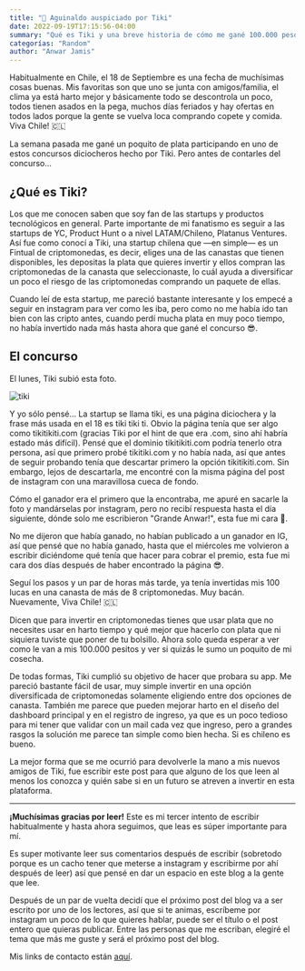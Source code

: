 ```yaml
---
title: "🎁 Aguinaldo auspiciado por Tiki"
date: 2022-09-19T17:15:56-04:00
summary: "Qué es Tiki y una breve historia de cómo me gané 100.000 pesos en una canasta diversificada de criptomonedas como BTC, ETH, BNB, ADA y otras"
categorías: "Random"
author: "Anwar Jamis"
---
```

Habitualmente en Chile, el 18 de Septiembre es una fecha de muchísimas cosas buenas. Mis favoritas son que uno se junta con amigos/familia, el clima ya está harto mejor y básicamente todo se descontrola un poco, todos tienen asados en la pega, muchos días feriados y hay ofertas en todos lados porque la gente se vuelva loca comprando copete y comida. Viva Chile! 🇨🇱

La semana pasada me gané un poquito de plata participando en uno de estos concursos diciocheros hecho por Tiki. Pero antes de contarles del concurso...

## ¿Qué es Tiki?

Los que me conocen saben que soy fan de las startups y productos tecnológicos en general. Parte importante de mi fanatismo es seguir a las startups de YC, Product Hunt o a nivel LATAM/Chileno, Platanus Ventures. Así fue como conocí a Tiki, una startup chilena que —en simple— es un Fintual de criptomonedas, es decir, eliges una de las canastas que tienen disponibles, les depositas la plata que quieres invertir y ellos compran las criptomonedas de la canasta que seleccionaste, lo cuál ayuda a diversificar un poco el riesgo de las criptomonedas comprando un paquete de ellas.

Cuando leí de esta startup, me pareció bastante interesante y los empecé a seguir en instagram para ver como les iba, pero como no me había ido tan bien con las cripto antes, cuando perdí mucha plata en muy poco tiempo, no había invertido nada más hasta ahora que gané el concurso 😎.

## El concurso

El lunes, Tiki subió esta foto.

![tiki](/posts/tiki.png)

Y yo sólo pensé... La startup se llama tiki, es una página diciochera y la frase más usada en el 18 es tiki tiki ti. Obvio la página tenía que ser algo como tikitikiti.com (gracias Tiki por el hint de que era .com, sino ahí habría estado más difícil). Pensé que el dominio tikitikiti.com podría tenerlo otra persona, así que primero probé tikitiki.com y no había nada, así que antes de seguir probando tenía que descartar primero la opción tikitikiti.com. Sin embargo, lejos de descartarla, me encontré con la misma página del post de instagram con una maravillosa cueca de fondo.

Cómo el ganador era el primero que la encontraba, me apuré en sacarle la foto y mandárselas por instagram, pero no recibí respuesta hasta el día siguiente, dónde solo me escribieron "Grande Anwar!", esta fue mi cara 🙁.

No me dijeron que había ganado, no habían publicado a un ganador en IG, así que pensé que no había ganado, hasta que el miércoles me volvieron a escribir diciéndome qué tenía que hacer para cobrar el premio, esta fue mi cara dos días después de haber encontrado la página 😎.

Seguí los pasos y un par de horas más tarde, ya tenía invertidas mis 100 lucas en una canasta de más de 8 criptomonedas. Muy bacán. Nuevamente, Viva Chile! 🇨🇱

Dicen que para invertir en criptomonedas tienes que usar plata que no necesites usar en harto tiempo y qué mejor que hacerlo con plata que ni siquiera tuviste que poner de tu bolsillo. Ahora solo queda esperar a ver como le van a mis 100.000 pesitos y ver si quizás le sumo un poquito de mi cosecha.

De todas formas, Tiki cumplió su objetivo de hacer que probara su app. Me pareció bastante fácil de usar, muy simple invertir en una opción diversificada de criptomonedas solamente eligiendo entre dos opciones de canasta. También me parece que pueden mejorar harto en el diseño del dashboard principal y en el registro de ingreso, ya que es un poco tedioso para mi tener que validar con un mail cada vez que ingreso, pero a grandes rasgos la solución me parece tan simple como bien hecha. Si es chileno es bueno.

La mejor forma que se me ocurrió para devolverle la mano a mis nuevos amigos de Tiki, fue escribir este post para que alguno de los que leen al menos los conozca y quién sabe si en un futuro se atreven a invertir en esta plataforma.

---
**¡Muchísimas gracias por leer!** Este es mi tercer intento de escribir habitualmente y hasta ahora seguimos, que leas es súper importante para mí.

Es super motivante leer sus comentarios después de escribir (sobretodo porque es un cacho tener que meterse a instagram  y escribirme por ahí después de leer) así que pensé en dar un espacio en este blog a la gente que lee.

Después de un par de vuelta decidí que el próximo post del blog va a ser escrito por uno de los lectores, así que si te animas, escríbeme por instagram un poco de lo que quieres hablar, puede ser el título o el post entero que quieras publicar. Entre las personas que me escriban, elegiré el tema que más me guste y será el próximo post del blog.

Mis links de contacto están [aquí](https://www.anwarjamis.com/contact/).
